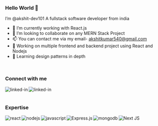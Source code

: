 
### Hello World 👋
I’m @akshit-dev101
A fullstack software developer from india

- 🌱 I’m currently working with React.js
- 💞️ I’m looking to collaborate on any MERN Stack Project
- 📫 You can contact me via my email- akshitkumar540@gmail.com
- 🔭 Working on multiple frontend and backend project using React and Nodejs
- 🌱 Learning design patterns in depth
<br>

### Connect with me

[<img align="left" alt="linked-in" src="https://img.shields.io/badge/linkedin-%230077B5.svg?&style=for-the-badge&logo=linkedin&logoColor=white" />](https://www.linkedin.com/in/akshit-444416136/)


[<img align="left" alt="linked-in" src="https://img.shields.io/badge/Gmail-D14836.svg?style=for-the-badge&logo=gmail&logoColor=white" />](https://akshitkumar540@gmail.com/)
<br>
<br>

### Expertise

<img align="left" alt="react" src="https://img.shields.io/badge/react%20-%2320232a.svg?&style=for-the-badge&logo=react&logoColor=%2361DAFB" />
<img align="left" alt="nodejs" src="https://img.shields.io/badge/node.js%20-%2343853D.svg?&style=for-the-badge&logo=node.js&logoColor=white" />
<img align="left" alt="javascript" src="https://img.shields.io/badge/JavaScript-F7DF1E?style=for-the-badge&logo=javascript&logoColor=black" />
<img align="left" alt="Express.js" src="https://img.shields.io/badge/express.js-%23404d59.svg?style=for-the-badge&logo=express&logoColor=%2361DAFB"/>
<img align="left" alt="mongodb" src="https://img.shields.io/badge/MongoDB-4EA94B?style=for-the-badge&logo=mongodb&logoColor=white" />
<img align="left" alt="Next JS" src="https://img.shields.io/badge/nextjs-%23000000.svg?style=for-the-badge&logo=next.js&logoColor=white"/>



<br>
